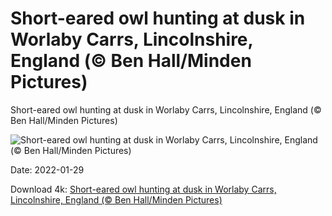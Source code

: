 # Short-eared owl hunting at dusk in Worlaby Carrs, Lincolnshire, England (© Ben Hall/Minden Pictures)

Short-eared owl hunting at dusk in Worlaby Carrs, Lincolnshire, England (© Ben Hall/Minden Pictures)

![Short-eared owl hunting at dusk in Worlaby Carrs, Lincolnshire, England (© Ben Hall/Minden Pictures)](https://bing.com/th?id=OHR.WinteringFowl_EN-US1541559315_UHD.jpg&w=1024&h=576)

Date: 2022-01-29

Download 4k: [Short-eared owl hunting at dusk in Worlaby Carrs, Lincolnshire, England (© Ben Hall/Minden Pictures)](https://bing.com/th?id=OHR.WinteringFowl_EN-US1541559315_UHD.jpg)

